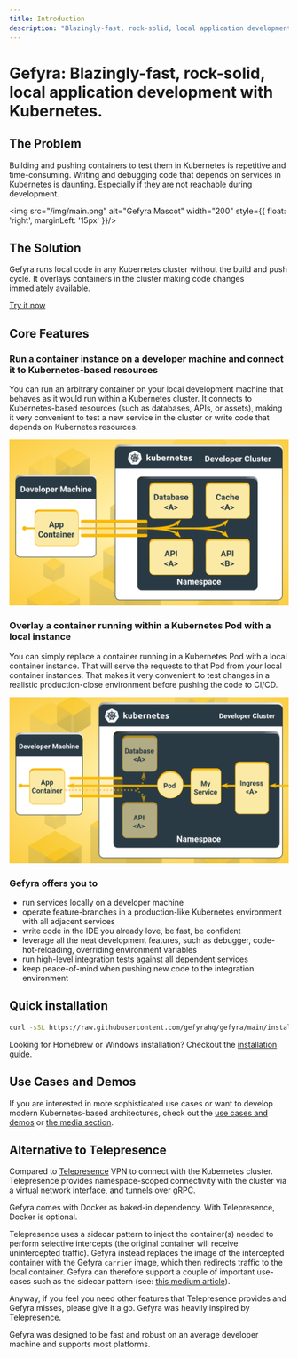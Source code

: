 ```yaml
---
title: Introduction
description: "Blazingly-fast, rock-solid, local application development with Kubernetes."
---
```


# Gefyra: Blazingly-fast, rock-solid, local application development with Kubernetes.


## The Problem
Building and pushing containers to test them in Kubernetes is repetitive and time-consuming. Writing and debugging code that depends on services in Kubernetes is daunting. Especially if they are not reachable during development.

<img src="/img/main.png" alt="Gefyra Mascot" width="200" style={{ float: 'right', marginLeft: '15px' }}/>

## The Solution
Gefyra runs local code in any Kubernetes cluster without the build and push cycle. It overlays containers in the cluster making code changes immediately available.

[Try it now](/docs/getting-started/)

## Core Features
### Run a container instance on a developer machine and connect it to Kubernetes-based resources
You can run an arbitrary container on your local development machine that behaves as it would run within a Kubernetes cluster. It connects to Kubernetes-based resources (such as databases, APIs, or assets), making it very
convenient to test a new service in the cluster or write code that depends on Kubernetes resources.

<div align="center">
 <img src="/img/gefyra_run_action.svg" alt="Gefyra run action"/>
</div>

### Overlay a container running within a Kubernetes Pod with a local instance 
You can simply replace a container running in a Kubernetes Pod with a local container instance. That will 
serve the requests to that Pod from your local container instances. That makes it very convenient to test changes in a realistic production-close
environment before pushing the code to CI/CD.

<div align="center">
 <img src="/img/gefyra_bridge_action.svg" alt="Gefyra bridge action"/>
</div>

### Gefyra offers you to
- run services locally on a developer machine
- operate feature-branches in a production-like Kubernetes environment with all adjacent services
- write code in the IDE you already love, be fast, be confident
- leverage all the neat development features, such as debugger, code-hot-reloading, overriding environment variables
- run high-level integration tests against all dependent services
- keep peace-of-mind when pushing new code to the integration environment 

## Quick installation

```bash
curl -sSL https://raw.githubusercontent.com/gefyrahq/gefyra/main/install.sh | sh -
```

Looking for Homebrew or Windows installation? Checkout the [installation guide](/docs/installation).

## Use Cases and Demos
If you are interested in more sophisticated use cases or want to develop modern Kubernetes-based architectures, 
check out the [use cases and demos](/docs/usecases/) or [the media section](/docs/media/). 

## Alternative to Telepresence
Compared to [Telepresence](https://www.getambassador.io/docs/telepresence/latest/reference/architecture)
VPN to connect with the Kubernetes cluster. Telepresence provides namespace-scoped connectivity with the cluster via a virtual network interface, and tunnels over gRPC.

Gefyra comes with Docker as baked-in dependency. With Telepresence, Docker is optional. 

Telepresence uses a sidecar pattern to inject the container(s) needed to perform selective intercepts (the original container will receive unintercepted traffic). Gefyra instead replaces the image of the intercepted container with the Gefyra `carrier` image, which then redirects traffic to the local container. Gefyra can therefore support a couple of important use-cases such as the sidecar pattern (see: [this medium article](https://medium.com/bb-tutorials-and-thoughts/kubernetes-learn-sidecar-container-pattern-6d8c21f873d)).

Anyway, if you feel you need other features that Telepresence provides and Gefyra misses, please give it a go. Gefyra was heavily 
inspired by Telepresence.

Gefyra was designed to be fast and robust on an average developer machine and supports most platforms.


